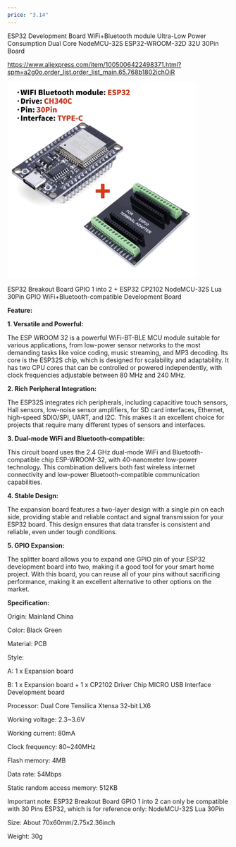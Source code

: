 ```yaml
---
price: "3.14"
---
```



ESP32 Development Board WiFi+Bluetooth module Ultra-Low Power Consumption Dual Core NodeMCU-32S ESP32-WROOM-32D 32U 30Pin Board

https://www.aliexpress.com/item/1005006422498371.html?spm=a2g0o.order_list.order_list_main.65.768b1802ichOiR

![](../../img/Screenshot%202024-07-21%20at%2001.43.48.png)

ESP32 Breakout Board GPIO 1 into 2 + ESP32 CP2102 NodeMCU-32S Lua 30Pin GPIO WiFi+Bluetooth-compatible Development Board

**Feature:**

**1. Versatile and Powerful:**

The ESP WROOM 32 is a powerful WiFi-BT-BLE MCU module suitable for various applications, from low-power sensor networks to the most demanding tasks like voice coding, music streaming, and MP3 decoding. Its core is the ESP32S chip, which is designed for scalability and adaptability. It has two CPU cores that can be controlled or powered independently, with clock frequencies adjustable between 80 MHz and 240 MHz.

**2. Rich Peripheral Integration:**

The ESP32S integrates rich peripherals, including capacitive touch sensors, Hall sensors, low-noise sensor amplifiers, for SD card interfaces, Ethernet, high-speed SDIO/SPI, UART, and I2C. This makes it an excellent choice for projects that require many different types of sensors and interfaces.

**3. Dual-mode WiFi and Bluetooth-compatible:**

This circuit board uses the 2.4 GHz dual-mode WiFi and Bluetooth-compatible chip ESP-WROOM-32, with 40-nanometer low-power technology. This combination delivers both fast wireless internet connectivity and low-power Bluetooth-compatible communication capabilities.

**4. Stable Design:**

The expansion board features a two-layer design with a single pin on each side, providing stable and reliable contact and signal transmission for your ESP32 board. This design ensures that data transfer is consistent and reliable, even under tough conditions.

**5. GPIO Expansion:**

The splitter board allows you to expand one GPIO pin of your ESP32 development board into two, making it a good tool for your smart home project. With this board, you can reuse all of your pins without sacrificing performance, making it an excellent alternative to other options on the market.

**Specification:**

Origin: Mainland China

Color: Black Green

Material: PCB

Style:

A: 1 x Expansion board

B: 1 x Expansion board + 1 x CP2102 Driver Chip MICRO USB Interface Development board

Processor: Dual Core Tensilica Xtensa 32-bit LX6

Working voltage: 2.3~3.6V

Working current: 80mA

Clock frequency: 80~240MHz

Flash memory: 4MB

Data rate: 54Mbps

Static random access memory: 512KB

Important note: ESP32 Breakout Board GPIO 1 into 2 can only be compatible with 30 Pins ESP32, which is for reference only: NodeMCU-32S Lua 30Pin

Size: About 70x60mm/2.75x2.36inch

Weight: 30g